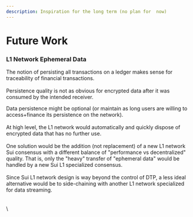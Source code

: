 ```yaml
---
description: Inspiration for the long term (no plan for  now)
---
```


# Future Work



### L1 Network Ephemeral Data&#x20;

The notion of persisting all transactions on a ledger makes sense for traceability of financial transactions.\
\
Persistence quality is not as obvious for encrypted data after it was consumed by the intended receiver.

Data persistence might be optional (or maintain as long users are willing to access+finance its persistence on the network). \
\
At high level, the L1 network would automatically and quickly dispose of encrypted data that has no further use.\
\
One solution would be the addition (not replacement) of a new L1 network Sui consensus with a different balance of "performance vs decentralized" quality. That is, only the "heavy" transfer of "ephemeral data" would be handled by a new Sui L1 specialized consensus.\
\
Since Sui L1 network design is way beyond the control of DTP, a less ideal alternative would be to side-chaining with another L1 network specialized for data streaming.\
\
\
\
